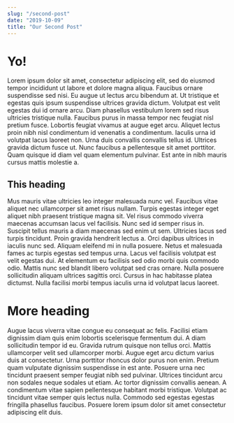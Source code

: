 ```yaml
---
slug: "/second-post"
date: "2019-10-09"
title: "Our Second Post"
---
```


# Yo!

Lorem ipsum dolor sit amet, consectetur adipiscing elit, sed do eiusmod tempor incididunt ut labore et dolore magna aliqua. Faucibus ornare suspendisse sed nisi. Eu augue ut lectus arcu bibendum at. Ut tristique et egestas quis ipsum suspendisse ultrices gravida dictum. Volutpat est velit egestas dui id ornare arcu. Diam phasellus vestibulum lorem sed risus ultricies tristique nulla. Faucibus purus in massa tempor nec feugiat nisl pretium fusce. Lobortis feugiat vivamus at augue eget arcu. Aliquet lectus proin nibh nisl condimentum id venenatis a condimentum. Iaculis urna id volutpat lacus laoreet non. Urna duis convallis convallis tellus id. Ultrices gravida dictum fusce ut. Nunc faucibus a pellentesque sit amet porttitor. Quam quisque id diam vel quam elementum pulvinar. Est ante in nibh mauris cursus mattis molestie a.

## This heading

Mus mauris vitae ultricies leo integer malesuada nunc vel. Faucibus vitae aliquet nec ullamcorper sit amet risus nullam. Turpis egestas integer eget aliquet nibh praesent tristique magna sit. Vel risus commodo viverra maecenas accumsan lacus vel facilisis. Nunc sed id semper risus in. Suscipit tellus mauris a diam maecenas sed enim ut sem. Ultricies lacus sed turpis tincidunt. Proin gravida hendrerit lectus a. Orci dapibus ultrices in iaculis nunc sed. Aliquam eleifend mi in nulla posuere. Netus et malesuada fames ac turpis egestas sed tempus urna. Lacus vel facilisis volutpat est velit egestas dui. At elementum eu facilisis sed odio morbi quis commodo odio. Mattis nunc sed blandit libero volutpat sed cras ornare. Nulla posuere sollicitudin aliquam ultrices sagittis orci. Cursus in hac habitasse platea dictumst. Nulla facilisi morbi tempus iaculis urna id volutpat lacus laoreet.

# More heading

Augue lacus viverra vitae congue eu consequat ac felis. Facilisi etiam dignissim diam quis enim lobortis scelerisque fermentum dui. A diam sollicitudin tempor id eu. Gravida rutrum quisque non tellus orci. Mattis ullamcorper velit sed ullamcorper morbi. Augue eget arcu dictum varius duis at consectetur. Urna porttitor rhoncus dolor purus non enim. Pretium quam vulputate dignissim suspendisse in est ante. Posuere urna nec tincidunt praesent semper feugiat nibh sed pulvinar. Ultrices tincidunt arcu non sodales neque sodales ut etiam. Ac tortor dignissim convallis aenean. A condimentum vitae sapien pellentesque habitant morbi tristique. Volutpat ac tincidunt vitae semper quis lectus nulla. Commodo sed egestas egestas fringilla phasellus faucibus. Posuere lorem ipsum dolor sit amet consectetur adipiscing elit duis.
